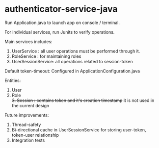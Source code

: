 # authenticator-service-java

Run Application.java to launch app on console / terminal.

For individual services, run Junits to verify operations.

Main services includes:
1. UserService : all user operations must be performed through it.
2. RoleService : for maintaining roles
3. UserSessionService: all operations related to session-token

Default token-timeout: Configured in ApplicationConfiguration.java

Entities:
1. User
2. Role <br> 
~~3. Session : contains token and it's creation timestamp~~ it is not used in the current design


Future improvements:
1. Thread-safety
2. Bi-directional cache in UserSessionService for storing user-token,  token-user relationship
3. Integration tests